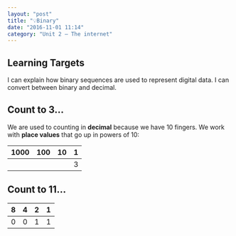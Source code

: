```yaml
---
layout: "post"
title: "💡Binary"
date: "2016-11-01 11:14"
category: "Unit 2 – The internet"
---
```


## Learning Targets
I can explain how binary sequences are used to represent digital data.
I can convert between binary and decimal.

## Count to 3...
We are used to counting in **decimal** because we have 10 fingers. We work with **place values** that go up in powers of 10:

| 1000 | 100 | 10 | 1 |
|------|-----|----|---|
|      |     |    | 3 |

## Count to 11...

| 8 | 4 | 2 | 1 |
|---|---|---|---|
| 0 | 0 | 1 | 1 |
